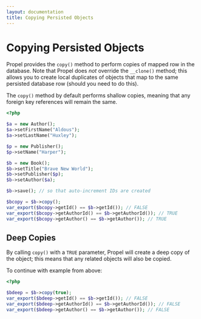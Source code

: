 ```yaml
---
layout: documentation
title: Copying Persisted Objects
---
```


# Copying Persisted Objects #

Propel provides the `copy()` method to perform copies of mapped row in the database.  Note that Propel does _not_ override the `__clone()` method; this allows you to create local duplicates of objects that map to the same persisted database row (should you need to do this).

The `copy()` method by default performs shallow copies, meaning that any foreign key references will remain the same.

```php
<?php

$a = new Author();
$a->setFirstName("Aldous");
$a->setLastName("Huxley");

$p = new Publisher();
$p->setName("Harper");

$b = new Book();
$b->setTitle("Brave New World");
$b->setPublisher($p);
$b->setAuthor($a);

$b->save(); // so that auto-increment IDs are created

$bcopy = $b->copy();
var_export($bcopy->getId() == $b->getId()); // FALSE
var_export($bcopy->getAuthorId() == $b->getAuthorId()); // TRUE
var_export($bcopy->getAuthor() == $b->getAuthor()); // TRUE
```

## Deep Copies ##

By calling `copy()` with a `TRUE` parameter, Propel will create a deep copy of the object; this means that any related objects will also be copied.

To continue with example from above:

```php
<?php

$bdeep = $b->copy(true);
var_export($bdeep->getId() == $b->getId()); // FALSE
var_export($bdeep->getAuthorId() == $b->getAuthorId()); // FALSE
var_export($bdeep->getAuthor() == $b->getAuthor()); // FALSE
```
